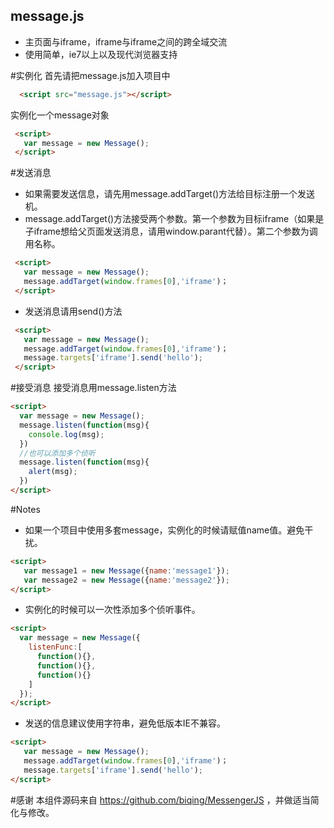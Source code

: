 ## message.js
 - 主页面与iframe，iframe与iframe之间的跨全域交流
 - 使用简单，ie7以上以及现代浏览器支持


#实例化
  首先请把message.js加入项目中
```html
  <script src="message.js"></script>
```
  实例化一个message对象
```html
 <script>
   var message = new Message();
 </script>
```
#发送消息
   - 如果需要发送信息，请先用message.addTarget()方法给目标注册一个发送机。
   - message.addTarget()方法接受两个参数。第一个参数为目标iframe（如果是子iframe想给父页面发送消息，请用window.parant代替）。第二个参数为调用名称。
```html
 <script>
   var message = new Message();
   message.addTarget(window.frames[0],'iframe')；
 </script>
```
  - 发送消息请用send()方法
 
```html
 <script>
   var message = new Message();
   message.addTarget(window.frames[0],'iframe')；
   message.targets['iframe'].send('hello');
 </script>
```
#接受消息
 接受消息用message.listen方法
 ```html
 <script>
   var message = new Message();
   message.listen(function(msg){
     console.log(msg);
   })
   //也可以添加多个侦听
   message.listen(function(msg){
     alert(msg);
   })
 </script>
```
#Notes
 - 如果一个项目中使用多套message，实例化的时候请赋值name值。避免干扰。
 
 ```html
 <script>
    var message1 = new Message({name:'message1'});
    var message2 = new Message({name:'message2'});
 </script>
 ```
 - 实例化的时候可以一次性添加多个侦听事件。
 
 ```html
 <script>
   var message = new Message({
     listenFunc:[
       function(){},
       function(){},
       function(){}
     ]
   });
 </script>
 ```
 - 发送的信息建议使用字符串，避免低版本IE不兼容。
  
 ```html
 <script>
    var message = new Message();
    message.addTarget(window.frames[0],'iframe')；
    message.targets['iframe'].send('hello');
 </script>
 ```
 
#感谢
  本组件源码来自 https://github.com/biqing/MessengerJS ，并做适当简化与修改。
